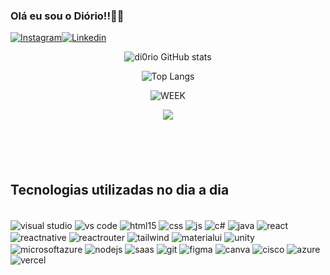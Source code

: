 ### Olá eu sou o Diório!!🤗🤗

[![Instagram](https://img.shields.io/badge/Instagram-E4405F?style=for-the-badge&logo=instagram&logoColor=white)](https://www.instagram.com/di0riocaua/)[![Linkedin](https://img.shields.io/badge/LinkedIn-0077B5?style=for-the-badge&logo=linkedin&logoColor=white)](https://www.linkedin.com/in/cau%C3%A3-di%C3%B3rio-245013296/)
<!--
 <a href="https://github.com/di0rio">
  <img align="center" height="180rem" src="https://github-readme-stats.vercel.app/api?username=di0rio&show_icons=true&theme=dracula">
</a>

<a href="https://github.com/di0rio">
  <img align="center" height="180rem" src="https://github-readme-stats.vercel.app/api/top-langs/?username=di0rio&layout=compact&theme=dracula">
</a> -->



<div  align="center" style="margin-bottom:100px">

![di0rio GitHub stats](https://github-readme-stats.vercel.app/api?username=di0rio&show_icons=true&theme=dracula)

![Top Langs](https://github-readme-stats.vercel.app/api/top-langs/?username=di0rio&layout=compact&langs_count=6&theme=dracula)


![WEEK](https://github-readme-streak-stats.herokuapp.com?user=di0rio&theme=dracula&layout=weekly)

![](https://github-readme-stats-git-main-di0rio.vercel.app/api/top-langs/?username=di0rio&show_icons=true&theme=dracula&layout=compact)

 </div>

## Tecnologias utilizadas no dia a dia

<div style="display: inline_block"> <br/>

<img align="center" alt="visual studio" src="https://img.shields.io/badge/Visual%20Studio-5C2D91.svg?style=for-the-badge&logo=visual-studio&logoColor=white">

<img align="center" alt="vs code" src="https://img.shields.io/badge/Visual%20Studio%20Code-0078d7.svg?style=for-the-badge&logo=visual-studio-code&logoColor=white">

<img align="center" alt="html15" src="https://img.shields.io/badge/HTML5-E34F26?style=for-the-badge&logo=html5&logoColor=white">

<img align="center" alt="css" src="https://img.shields.io/badge/CSS3-1572B6?style=for-the-badge&logo=css3&logoColor=white">

<img align="center" alt="js" src="https://img.shields.io/badge/JavaScript-F7DF1E?style=for-the-badge&logo=javascript&logoColor=black">

<img align="center" alt="c#" src="https://img.shields.io/badge/c%23-%23239120.svg?style=for-the-badge&logo=csharp&logoColor=white">

<img align="center" alt="java" src="https://img.shields.io/badge/Java-%23007396.svg?style=for-the-badge&logo=java&logoColor=white">

<img align="center" alt="react" src="https://img.shields.io/badge/React-20232A?style=for-the-badge&logo=react&logoColor=61DAFB">

<img align="center" alt="reactnative" src="https://img.shields.io/badge/React_Native-20232A?style=for-the-badge&logo=react&logoColor=61DAFB">

<img align="center" alt="reactrouter" src="https://img.shields.io/badge/React_Router-CA4245?style=for-the-badge&logo=react-router&logoColor=white">

<img align="center" alt="tailwind" src="https://img.shields.io/badge/Tailwind_CSS-38B2AC?style=for-the-badge&logo=tailwind-css&logoColor=white">

<img align="center" alt="materialui" src="https://img.shields.io/badge/Material--UI-0081CB?style=for-the-badge&logo=material-ui&logoColor=white">

<img align="center" alt="unity" src="https://img.shields.io/badge/Unity-100000?style=for-the-badge&logo=unity&logoColor=white">

<img align="center" alt="microsoftazure" src="https://img.shields.io/badge/Microsoft_Azure-0089D6?style=for-the-badge&logo=microsoft-azure&logoColor=white">

<img align="center" alt="nodejs" src="https://img.shields.io/badge/Node.js-43853D?style=for-the-badge&logo=node.js&logoColor=white">

<img align="center" alt="saas" src="https://img.shields.io/badge/Sass-CC6699?style=for-the-badge&logo=sass&logoColor=white">

<img align="center" alt="git" src="https://img.shields.io/badge/GIT-E44C30?style=for-the-badge&logo=git&logoColor=white">

<img align="center" alt="figma" src="https://img.shields.io/badge/figma-%23F24E1E.svg?style=for-the-badge&logo=figma&logoColor=white">

<img align="center" alt="canva" src="https://img.shields.io/badge/Canva-%2300C4CC.svg?style=for-the-badge&logo=Canva&logoColor=white">

<img align="center" alt="cisco" src="https://img.shields.io/badge/cisco-%23049fd9.svg?style=for-the-badge&logo=cisco&logoColor=black">

<img align="center" alt="azure" src="https://img.shields.io/badge/azure-%230072C6.svg?style=for-the-badge&logo=microsoftazure&logoColor=whitee">

<img align="center" alt="vercel" src="https://img.shields.io/badge/vercel-%23000000.svg?style=for-the-badge&logo=vercel&logoColor=white">

</div>
